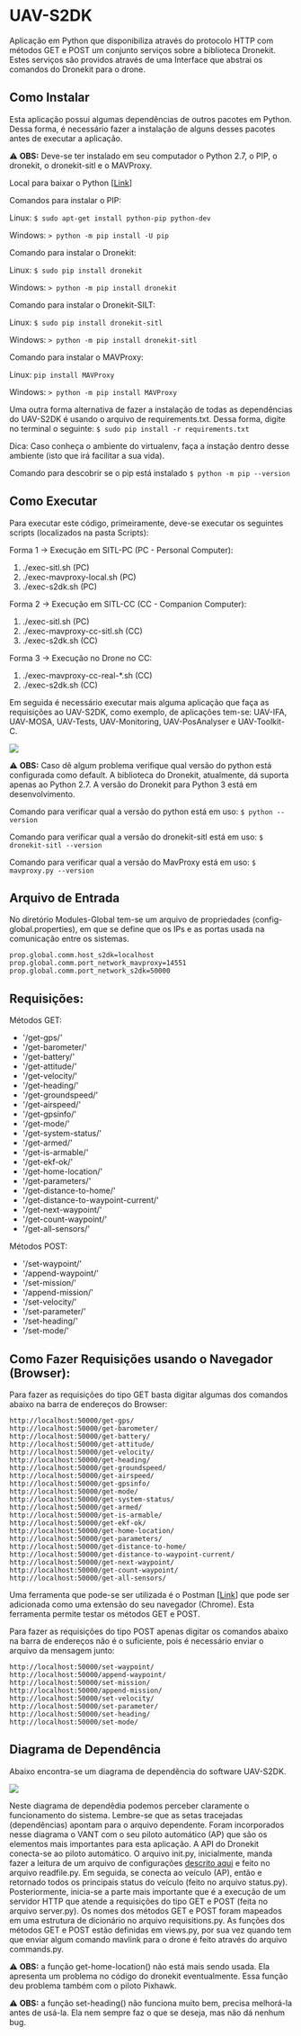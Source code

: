 # UAV-S2DK

Aplicação em Python que disponibiliza através do protocolo HTTP com métodos GET e POST um conjunto serviços sobre a biblioteca Dronekit. Estes serviços são providos através de uma Interface que abstrai os comandos do Dronekit para o drone.

## Como Instalar

Esta aplicação possui algumas dependências de outros pacotes em Python. Dessa forma, é necessário fazer a instalação de alguns desses pacotes antes de executar a aplicação.

:warning: **OBS:** Deve-se ter instalado em seu computador o Python 2.7, o PIP, o dronekit, o dronekit-sitl e o MAVProxy.

Local para baixar o Python [[Link](https://www.python.org/downloads/)]

Comandos para instalar o PIP:

Linux: `$ sudo apt-get install python-pip python-dev`

Windows: `> python -m pip install -U pip`

Comando para instalar o Dronekit:

Linux: `$ sudo pip install dronekit`

Windows: `> python -m pip install dronekit`

Comando para instalar o Dronekit-SILT:

Linux: `$ sudo pip install dronekit-sitl`

Windows: `> python -m pip install dronekit-sitl`

Comando para instalar o MAVProxy:

Linux: `pip install MAVProxy`

Windows: `> python -m pip install MAVProxy`

Uma outra forma alternativa de fazer a instalação de todas as dependências do UAV-S2DK é usando o arquivo de requirements.txt. Dessa forma, digite no terminal o seguinte: `$ sudo pip install -r requirements.txt`

Dica: Caso conheça o ambiente do virtualenv, faça a instação dentro desse ambiente (isto que irá facilitar a sua vida).

Comando para descobrir se o pip está instalado `$ python -m pip --version`

## Como Executar

Para executar este código, primeiramente, deve-se executar os seguintes scripts (localizados na pasta Scripts): 

Forma 1 -> Execução em SITL-PC (PC - Personal Computer):

1. ./exec-sitl.sh                    (PC)
2. ./exec-mavproxy-local.sh          (PC)
3. ./exec-s2dk.sh                    (PC)

Forma 2 -> Execução em SITL-CC (CC - Companion Computer):

1. ./exec-sitl.sh                    (PC)
2. ./exec-mavproxy-cc-sitl.sh        (CC)
3. ./exec-s2dk.sh                    (CC)

Forma 3 -> Execução no Drone no CC:

1. ./exec-mavproxy-cc-real-*.sh      (CC)
2. ./exec-s2dk.sh                    (CC)

Em seguida é necessário executar mais alguma aplicação que faça as requisições ao UAV-S2DK, como exemplo, de aplicações tem-se: 
UAV-IFA, UAV-MOSA, UAV-Tests, UAV-Monitoring, UAV-PosAnalyser e UAV-Toolkit-C.

![](../Figures/exec-s2dk.png)

:warning: **OBS:** Caso dê algum problema verifique qual versão do python está configurada como default. A biblioteca do Dronekit, atualmente, dá suporta apenas ao Python 2.7. A versão do Dronekit para Python 3 está em desenvolvimento.

Comando para verificar qual a versão do python está em uso: `$ python --version`

Comando para verificar qual a versão do dronekit-sitl está em uso: `$ dronekit-sitl --version`

Comando para verificar qual a versão do MavProxy está em uso: `$ mavproxy.py --version`

## Arquivo de Entrada

No diretório Modules-Global tem-se um arquivo de propriedades (config-global.properties), em que se define que os IPs e as portas usada na comunicação entre os sistemas. 

```
prop.global.comm.host_s2dk=localhost
prop.global.comm.port_network_mavproxy=14551
prop.global.comm.port_network_s2dk=50000
```

## Requisições:

Métodos GET: 

* '/get-gps/'
* '/get-barometer/'
* '/get-battery/'
* '/get-attitude/'
* '/get-velocity/'
* '/get-heading/'
* '/get-groundspeed/'
* '/get-airspeed/'
* '/get-gpsinfo/'
* '/get-mode/'
* '/get-system-status/'
* '/get-armed/'
* '/get-is-armable/'
* '/get-ekf-ok/'
* '/get-home-location/'
* '/get-parameters/'
* '/get-distance-to-home/'
* '/get-distance-to-waypoint-current/'
* '/get-next-waypoint/'
* '/get-count-waypoint/'
* '/get-all-sensors/'

Métodos POST:

* '/set-waypoint/'
* '/append-waypoint/'
* '/set-mission/'
* '/append-mission/'
* '/set-velocity/'
* '/set-parameter/'
* '/set-heading/'
* '/set-mode/'

## Como Fazer Requisições usando o Navegador (Browser):

Para fazer as requisições do tipo GET basta digitar algumas dos comandos abaixo na barra de endereços do Browser:

```
http://localhost:50000/get-gps/
http://localhost:50000/get-barometer/
http://localhost:50000/get-battery/
http://localhost:50000/get-attitude/
http://localhost:50000/get-velocity/
http://localhost:50000/get-heading/
http://localhost:50000/get-groundspeed/
http://localhost:50000/get-airspeed/
http://localhost:50000/get-gpsinfo/
http://localhost:50000/get-mode/
http://localhost:50000/get-system-status/
http://localhost:50000/get-armed/
http://localhost:50000/get-is-armable/
http://localhost:50000/get-ekf-ok/
http://localhost:50000/get-home-location/
http://localhost:50000/get-parameters/
http://localhost:50000/get-distance-to-home/
http://localhost:50000/get-distance-to-waypoint-current/
http://localhost:50000/get-next-waypoint/
http://localhost:50000/get-count-waypoint/
http://localhost:50000/get-all-sensors/
```

Uma ferramenta que pode-se ser utilizada é o Postman [[Link](https://chrome.google.com/webstore/detail/postman/fhbjgbiflinjbdggehcddcbncdddomop?hl=en)] que pode ser adicionada como uma extensão do seu navegador (Chrome). Esta ferramenta permite testar os métodos GET e POST.

Para fazer as requisições do tipo POST apenas digitar os comandos abaixo na barra de endereços não é o suficiente, pois é necessário enviar o arquivo da mensagem junto:

```
http://localhost:50000/set-waypoint/
http://localhost:50000/append-waypoint/
http://localhost:50000/set-mission/
http://localhost:50000/append-mission/
http://localhost:50000/set-velocity/
http://localhost:50000/set-parameter/
http://localhost:50000/set-heading/
http://localhost:50000/set-mode/
```

## Diagrama de Dependência

Abaixo encontra-se um diagrama de dependência do software UAV-S2DK.

![](../Figures/diagrama-uav-s2dk.png)

Neste diagrama de dependêdia podemos perceber claramente o funcionamento do sistema. Lembre-se que as setas tracejadas (dependências) apontam para o arquivo dependente. Foram incorporados nesse diagrama o VANT com o seu piloto automático (AP) que são os elementos mais importantes para esta aplicação. A API do Dronekit conecta-se ao piloto automático. O arquivo init.py, inicialmente, manda fazer a leitura de um arquivo de configurações [descrito aqui](https://github.com/jesimar/UAV-Toolkit/tree/master/UAV-S2DK#arquivo-de-entrada) e feito no arquivo readfile.py. Em seguida, se conecta ao veículo (AP), então e retornado todos os principais status do veículo (feito no arquivo status.py). Posteriormente, inicia-se a parte mais importante que é a execução de um servidor HTTP que atende a requisições do tipo GET e POST (feita no arquivo server.py). Os nomes dos métodos GET e POST foram mapeados em uma estrutura de dicionário no arquivo requisitions.py. As funções dos métodos GET e POST estão definidas em views.py, por sua vez quando tem que enviar algum comando mavlink para o drone é feito através do arquivo commands.py.

:warning: **OBS:** a função get-home-location() não está mais sendo usada. Ela apresenta um problema no código do dronekit eventualmente. Essa função deu problema também com o piloto Pixhawk.

:warning: **OBS:** a função set-heading() não funciona muito bem, precisa melhorá-la antes de usá-la. Ela nem sempre faz o que se deseja, mas não dá nenhum bug.

